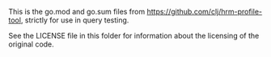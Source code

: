 This is the go.mod and go.sum files from  https://github.com/clj/hrm-profile-tool, strictly for use in query testing.

See the LICENSE file in this folder for information about the licensing of the original code.

